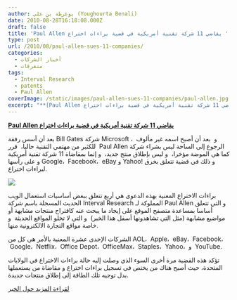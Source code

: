```yaml
---
author: يوغرطة بن علي (Youghourta Benali)
date: 2010-08-28T16:18:08.000Z
draft: false
title: 'Paul Allen يقاضي 11 شركة تقنية أمريكية في قضية براءات اختراع '
type: post
url: /2010/08/paul-allen-sues-11-companies/
categories:
  - أخبار الشركات
  - متفرقات
tags:
  - Interval Research
  - patents
  - Paul Allen
coverImage: /static/images/paul-allen-sues-11-companies/paul-allen.jpg
excerpt: "**[Paul Allen يقاضي 11 شركة تقنية أمريكية في قضية براءات اختراع](https://www.it-scoop.com/2010/08/paul-allen-sues-11-companies/)**\n\nبعد أن أسس رفقة Bill Gates شركة Microsoft ، \_و \_بعد أن أصبح اسمه غير مألوف للكثير من مهتمي التقنية حاليا، \_قرر \_Paul Allen الرجوع إلى الساحة ليس بشراء شركة"
---
```

**[Paul Allen يقاضي 11 شركة تقنية أمريكية في قضية براءات اختراع](https://www.it-scoop.com/2010/08/paul-allen-sues-11-companies/)**

بعد أن أسس رفقة Bill Gates شركة Microsoft ،  و  بعد أن أصبح اسمه غير مألوف للكثير من مهتمي التقنية حاليا،  قرر  Paul Allen الرجوع إلى الساحة ليس بشراء شركة كما هي الموضة مؤخرا،  و ليس بإطلاق منتج جديد،  و إنما بمقاضاة 11 شركة تقنية أمريكية و على رأسها Google،  Facebook،  eBay و Yahoo! و ذلك في قضية تتعلق بخرق لبراءات اختراع.

![](/static/images/paul-allen-sues-11-companies/paul-allen.jpg)

براءات الاختراع المعنية بهذه الدعوى هي أربع تتعلق ببعض أساسيات استعمال الويب الحديث المسجلة باسم شركة Interval Research المملوكة لـ Paul Allen و التي تتعلق أساسا بمساعدة متصفح الموقع على إيجاد ما يبحث عنه كاقتراح منتجات مشابهة أو مواضيع مشابهة (مثل التي تشاهدونها أسفل هذا الخبر)  و التي لا تخلو المواقع الحديثة  و خاصة مواقع التجارة الالكترونية منها.

الشركات الإحدى عشرة المعنية بالأمر هي كل من AOL،  Apple،  eBay،  Facebook،  Google،  Netflix،  Office Depot،  OfficeMax،  Staples،  Yahoo،  و  YouTube.

تؤكد هذه القضية مرة أخرى السوء الذي وصلت إليه حالة براءات الاختراع في الولايات المتحدة، حيث أصبح هناك من يختص في تسجيل براءات اختراع و مقاضاة من يستعملها بدل توجيه تلك الطاقة إلى إطلاق منتجات جديدة.

[لقراءة المزيد حول الخبر](http://www.reuters.com/article/idUSTRE67Q55V20100827)
